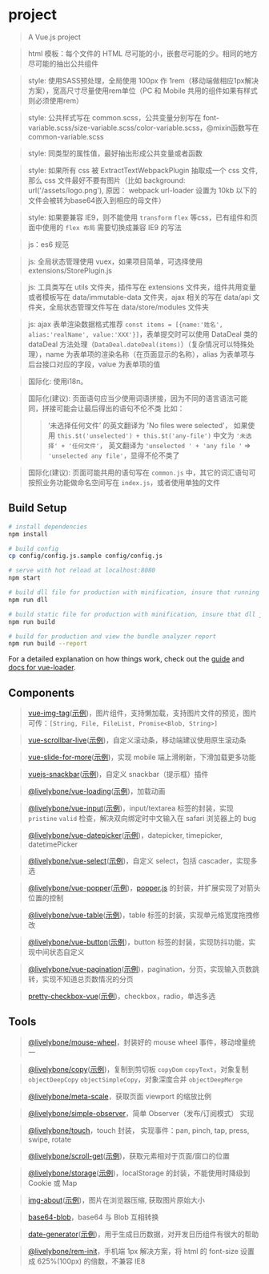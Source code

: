 # project

> A Vue.js project

> html 模板：每个文件的 HTML 尽可能的小，嵌套尽可能的少。相同的地方尽可能的抽出公共组件

> style: 使用SASS预处理，全局使用 100px 作 1rem（移动端做相应1px解决方案），宽高尺寸尽量使用rem单位（PC 和 Mobile 共用的组件如果有样式则必须使用rem）

> style: 公共样式写在 common.scss，公共变量分别写在 font-variable.scss/size-variable.scss/color-variable.scss，@mixin函数写在 common-variable.scss

> style: 同类型的属性值，最好抽出形成公共变量或者函数

> style: 如果所有 css 被 ExtractTextWebpackPlugin 抽取成一个 css 文件, 那么 css 文件最好不要有图片（比如 background: url('/assets/logo.png'), 原因： webpack url-loader 设置为 10kb 以下的文件会被转为base64嵌入到相应的母文件）

> style: 如果要兼容 IE9，则不能使用 `transform` `flex` 等css，已有组件和页面中使用的 `flex 布局` 需要切换成兼容 IE9 的写法

> js：es6 规范

> js: 全局状态管理使用 vuex，如果项目简单，可选择使用 extensions/StorePlugin.js

> js: 工具类写在 utils 文件夹，插件写在 extensions 文件夹，组件共用变量或者模板写在 data/immutable-data 文件夹，ajax 相关的写在 data/api 文件夹，全局状态管理文件写在 data/store/modules 文件夹

> js: ajax 表单渲染数据格式推荐 `const items = [{name:'姓名', alias:'realName', value:'XXX'}]`，表单提交时可以使用 DataDeal 类的 dataDeal 方法处理（`DataDeal.dateDeal(items)`）（复杂情况可以特殊处理），name 为表单项的渲染名称（在页面显示的名称），alias 为表单项与后台接口对应的字段，value 为表单项的值 

> 国际化: 使用i18n。

> 国际化(建议): 页面语句应当少使用词语拼接，因为不同的语言语法可能同，拼接可能会让最后得出的语句不伦不类
> 比如：
>> ‘未选择任何文件’ 的英文翻译为 'No files were selected'，
>> 如果使用 `this.$t('unselected') + this.$t('any-file')`
>> 中文为 `'未选择' + '任何文件'`，
>> 英文翻译为 `'unselected ' + 'any file '` => `'unselected any file'`，显得不伦不类了

> 国际化(建议): 页面可能共用的语句写在 `common.js` 中，其它的词汇语句可按照业务功能做命名空间写在 `index.js`，或者使用单独的文件

## Build Setup

``` bash
# install dependencies
npm install

# build config
cp config/config.js.sample config/config.js

# serve with hot reload at localhost:8080
npm start

# build dll file for production with minification, insure that running after the `dlls` in `webpack.dll.conf.js` changed
npm run dll

# build static file for production with minification, insure that dll js files exist before running, or it will throw an Error about DllReferencePlugin
npm run build

# build for production and view the bundle analyzer report
npm run build --report
```

For a detailed explanation on how things work, check out the [guide](http://vuejs-templates.github.io/webpack/) and [docs for vue-loader](http://vuejs.github.io/vue-loader).

## Components

> [vue-img-tag](https://github.com/livelybone/vue-img-tag)([示例](https://livelybone.github.io/vue/vue-img-tag/))，图片组件，支持懒加载，支持图片文件的预览，图片可传：`[String, File, FileList, Promise<Blob, String>]`

> [vue-scrollbar-live](https://github.com/livelybone/vue-scrollbar-live)([示例](https://livelybone.github.io/vue/vue-scrollbar-live/))，自定义滚动条，移动端建议使用原生滚动条

> [vue-slide-for-more](https://github.com/livelybone/vue-slide-for-more)([示例](https://livelybone.github.io/vue/vue-slide-for-more/))，实现 mobile 端上滑刷新，下滑加载更多功能

> [vuejs-snackbar](https://github.com/livelybone/vuejs-snackbar)([示例](https://livelybone.github.io/vue/vuejs-snackbar/))，自定义 snackbar（提示框）插件

> [@livelybone/vue-loading](https://github.com/livelybone/vue-loading)([示例](https://livelybone.github.io/vue/vue-loading/))，加载动画

> [@livelybone/vue-input](https://github.com/livelybone/vue-input)([示例](https://livelybone.github.io/vue/vue-input/))，input/textarea 标签的封装，实现 `pristine` `valid` 检查，解决双向绑定时中文输入在 safari 浏览器上的 bug

> [@livelybone/vue-datepicker](https://github.com/livelybone/vue-datepicker)([示例](https://livelybone.github.io/vue/vue-datepicker/))，datepicker, timepicker, datetimePicker

> [@livelybone/vue-select](https://github.com/livelybone/vue-select)([示例](https://livelybone.github.io/vue/vue-select/))，自定义 select，包括 cascader，实现多选

> [@livelybone/vue-popper](https://github.com/livelybone/vue-popper)([示例](https://livelybone.github.io/vue/vue-popper/))，[popper.js](https://popper.js.org) 的封装，并扩展实现了对箭头位置的控制

> [@livelybone/vue-table](https://github.com/livelybone/vue-table)([示例](https://livelybone.github.io/vue/vue-table/))，table 标签的封装，实现单元格宽度拖拽修改

> [@livelybone/vue-button](https://github.com/livelybone/vue-button)([示例](https://livelybone.github.io/vue/vue-button/))，button 标签的封装，实现防抖功能，实现中间状态自定义

> [@livelybone/vue-pagination](https://github.com/livelybone/vue-pagination)([示例](https://livelybone.github.io/vue/vue-pagination/))，pagination，分页，实现输入页数跳转，实现不知道总页数情况的分页

> [pretty-checkbox-vue](https://github.com/hamed-ehtesham/pretty-checkbox-vue)([示例](https://hamed-ehtesham.github.io/pretty-checkbox-vue/))，checkbox，radio，单选多选


## Tools

> [@livelybone/mouse-wheel](https://github.com/livelybone/mouse-wheel)，封装好的 mouse wheel 事件，移动增量统一

> [@livelybone/copy](https://github.com/livelybone/copy)([示例](https://livelybone.github.io/tool/copy/))，复制到剪切板 `copyDom` `copyText`，对象复制 `objectDeepCopy` `objectSimpleCopy`，对象深度合并 `objectDeepMerge`

> [@livelybone/meta-scale](https://github.com/livelybone/meta-scale)，获取页面 viewport 的缩放比例

> [@livelybone/simple-observer](https://github.com/livelybone/simple-observer)，简单 Observer（发布/订阅模式） 实现

> [@livelybone/touch](https://github.com/livelybone/touch)，touch 封装， 实现事件：pan, pinch, tap, press, swipe, rotate

> [@livelybone/scroll-get](https://github.com/livelybone/scroll-get)([示例](https://livelybone.github.io/tool/scroll-get/))，获取元素相对于页面/窗口的位置

> [@livelybone/storage](https://github.com/livelybone/storage)([示例](https://livelybone.github.io/tool/storage/))，localStorage 的封装，不能使用时降级到 Cookie 或 Map

> [img-about](https://github.com/livelybone/img-about)([示例](https://livelybone.github.io/tool/img-about/))，图片在浏览器压缩, 获取图片原始大小

> [base64-blob](https://github.com/livelybone/base64-blob)，base64 与 Blob 互相转换

> [date-generator](https://github.com/livelybone/date-generator)([示例](https://livelybone.github.io/tool/date-generator/))，用于生成日历数据，对开发日历组件有很大的帮助

> [@livelybone/rem-init](https://github.com/livelybone/rem-init)，手机端 1px 解决方案，将 html 的 font-size 设置成 625%(100px) 的倍数，不兼容 IE8

